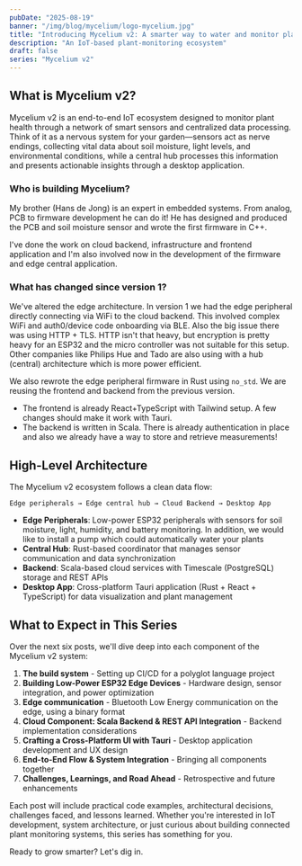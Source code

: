 ```yaml
---
pubDate: "2025-08-19"
banner: "/img/blog/mycelium/logo-mycelium.jpg"
title: "Introducing Mycelium v2: A smarter way to water and monitor plants"
description: "An IoT-based plant-monitoring ecosystem"
draft: false
series: "Mycelium v2"
---
```


## What is Mycelium v2?

Mycelium v2 is an end-to-end IoT ecosystem designed to monitor plant health
through a network of smart sensors and centralized data processing. Think of it
as a nervous system for your garden—sensors act as nerve endings, collecting
vital data about soil moisture, light levels, and environmental conditions,
while a central hub processes this information and presents actionable insights
through a desktop application.

### Who is building Mycelium?

My brother (Hans de Jong) is an expert in embedded systems. From analog, PCB to
firmware development he can do it! He has designed and produced the PCB and soil
moisture sensor and wrote the first firmware in C++.

I've done the work on cloud backend, infrastructure and frontend application and
I'm also involved now in the development of the firmware and edge central
application.

### What has changed since version 1?

We've altered the edge architecture. In version 1 we had the edge peripheral
directly connecting via WiFi to the cloud backend. This involved complex WiFi
and auth0/device code onboarding via BLE. Also the big issue there was using
HTTP + TLS. HTTP isn't that heavy, but encryption is pretty heavy for an ESP32
and the micro controller was not suitable for this setup. Other companies like
Philips Hue and Tado are also using with a hub (central) architecture which is
more power efficient.

We also rewrote the edge peripheral firmware in Rust using `no_std`. We are
reusing the frontend and backend from the previous version.

- The frontend is already React+TypeScript with Tailwind setup. A few changes
  should make it work with Tauri.
- The backend is written in Scala. There is already authentication in place and
  also we already have a way to store and retrieve measurements!

## High-Level Architecture

The Mycelium v2 ecosystem follows a clean data flow:

```
Edge peripherals → Edge central hub → Cloud Backend → Desktop App
```

- **Edge Peripherals**: Low-power ESP32 peripherals with sensors for soil
  moisture, light, humidity, and battery monitoring. In addition, we would like to
  install a pump which could automatically water your plants
- **Central Hub**: Rust-based coordinator that manages sensor communication and
  data synchronization
- **Backend**: Scala-based cloud services with Timescale (PostgreSQL) storage
  and REST APIs
- **Desktop App**: Cross-platform Tauri application (Rust + React + TypeScript)
  for data visualization and plant management

## What to Expect in This Series

Over the next six posts, we'll dive deep into each component of the Mycelium v2
system:

1. **The build system** - Setting up CI/CD for a polyglot language project
2. **Building Low-Power ESP32 Edge Devices** - Hardware design, sensor
   integration, and power optimization
3. **Edge communication** - Bluetooth Low Energy communication on the edge, using
   a binary format
4. **Cloud Component: Scala Backend & REST API Integration** - Backend
   implementation considerations
5. **Crafting a Cross-Platform UI with Tauri** - Desktop application development
   and UX design
6. **End-to-End Flow & System Integration** - Bringing all components together
7. **Challenges, Learnings, and Road Ahead** - Retrospective and future
   enhancements

Each post will include practical code examples, architectural decisions,
challenges faced, and lessons learned. Whether you're interested in IoT
development, system architecture, or just curious about building connected plant
monitoring systems, this series has something for you.

Ready to grow smarter? Let's dig in.
